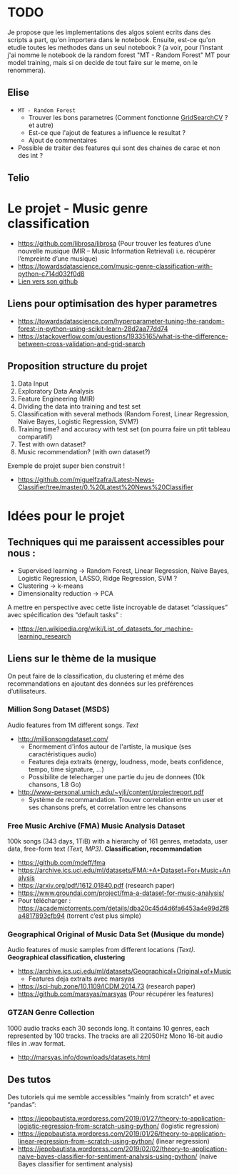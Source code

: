 # TODO

Je propose que les implementations des algos soient ecrits dans des scripts a part, qu'on importera dans le notebook. Ensuite, est-ce qu'on etudie toutes les methodes dans un seul notebook ? (a voir, pour l'instant j'ai nomme le notebook de la random forest "MT - Random Forest" MT pour model training, mais si on decide de tout faire sur le meme, on le renommera).

## Elise
* `MT - Random Forest`
    * Trouver les bons parametres (Comment fonctionne [GridSearchCV](https://scikit-learn.org/stable/modules/generated/sklearn.model_selection.GridSearchCV.html) ? et autre)
    * Est-ce que l'ajout de features a influence le resultat ?
    * Ajout de commentaires
* Possible de traiter des features qui sont des chaines de carac et non des int ?

## Telio

# Le projet - Music genre classification

* https://github.com/librosa/librosa (Pour trouver les features d’une nouvelle musique (MIR – Music Information Retrieval) i.e. récupérer l’empreinte d’une musique)
* https://towardsdatascience.com/music-genre-classification-with-python-c714d032f0d8
* [Lien vers son github](https://github.com/parulnith/Music-Genre-Classification-with-Python)

## Liens pour optimisation des hyper parametres

* https://towardsdatascience.com/hyperparameter-tuning-the-random-forest-in-python-using-scikit-learn-28d2aa77dd74
* https://stackoverflow.com/questions/19335165/what-is-the-difference-between-cross-validation-and-grid-search

## Proposition structure du projet
1.	Data Input
2.	Exploratory Data Analysis 
3.	Feature Engineering (MIR) 
4.	Dividing the data into training and test set
5.	Classification with several methods (Random Forest, Linear Regression, Naive Bayes, Logistic Regression, SVM?)
6.	Training time? and accuracy with test set (on pourra faire un ptit tableau comparatif)
7.	Test with own dataset?
8.	Music recommendation? (with own dataset?)

Exemple de projet super bien construit !
* https://github.com/miguelfzafra/Latest-News-Classifier/tree/master/0.%20Latest%20News%20Classifier


# Idées pour le projet

## Techniques qui me paraissent accessibles pour nous :
* Supervised learning -> Random Forest, Linear Regression, Naive Bayes, Logistic Regression, LASSO, Ridge Regression, SVM ?
* Clustering -> k-means
* Dimensionality reduction -> PCA

A mettre en perspective avec cette liste incroyable de dataset “classiques” avec spécification des “default tasks” :
* https://en.wikipedia.org/wiki/List_of_datasets_for_machine-learning_research

## Liens sur le thème de la musique
On peut faire de la classification, du clustering et même des recommandations en ajoutant des données sur les préférences d’utilisateurs.

### Million Song Dataset (MSDS)
Audio features from 1M different songs. _Text_
* http://millionsongdataset.com/ 
    * Enormement d'infos autour de l'artiste, la musique (ses caractéristiques audio)
    * Features deja extraits (energy, loudness, mode, beats confidence, tempo, time signature, ...)
    * Possibilite de telecharger une partie du jeu de donnees (10k chansons, 1.8 Go)
* http://www-personal.umich.edu/~yjli/content/projectreport.pdf
    * Système de recommandation. Trouver correlation entre un user et ses chansons prefs, et correlation entre les chansons

### Free Music Archive (FMA) Music Analysis Dataset
100k songs (343 days, 1TiB) with a hierarchy of 161 genres, metadata, user data, free-form text _(Text, MP3)_. **Classification, recommandation** 
* https://github.com/mdeff/fma
* https://archive.ics.uci.edu/ml/datasets/FMA:+A+Dataset+For+Music+Analysis
* https://arxiv.org/pdf/1612.01840.pdf (research paper)
* https://www.groundai.com/project/fma-a-dataset-for-music-analysis/
* Pour télécharger : https://academictorrents.com/details/dba20c45d4d6fa6453a4e99d2f8a4817893cfb94 (torrent c’est plus simple)


### Geographical Original of Music Data Set (Musique du monde)
Audio features of music samples from different locations _(Text)_. **Geographical classification, clustering** 
* https://archive.ics.uci.edu/ml/datasets/Geographical+Original+of+Music
    * Features deja extraits avec marsyas
* https://sci-hub.zone/10.1109/ICDM.2014.73 (research paper)
* https://github.com/marsyas/marsyas (Pour récupérer les features)

### GTZAN Genre Collection
1000 audio tracks each 30 seconds long. It contains 10 genres, each represented by 100 tracks. The tracks are all 22050Hz Mono 16-bit audio files in .wav format.
* http://marsyas.info/downloads/datasets.html

## Des tutos
Des tutoriels qui me semble accessibles “mainly from scratch” et avec “pandas”:
* https://jeppbautista.wordpress.com/2019/01/27/theory-to-application-logistic-regression-from-scratch-using-python/ (logistic regression)
* https://jeppbautista.wordpress.com/2019/01/26/theory-to-application-linear-regression-from-scratch-using-python/ (linear regression)
* https://jeppbautista.wordpress.com/2019/02/02/theory-to-application-naive-bayes-classifier-for-sentiment-analysis-using-python/ (naive Bayes classifier for sentiment analysis)


